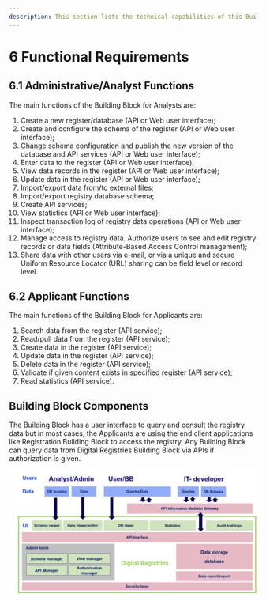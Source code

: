 ```yaml
---
description: This section lists the technical capabilities of this Building Block.
---
```


# 6 Functional Requirements

## 6.1 Administrative/Analyst Functions <a href="#docs-internal-guid-d85f59a4-7fff-1564-6ae2-86d67f36a258" id="docs-internal-guid-d85f59a4-7fff-1564-6ae2-86d67f36a258"></a>

The main functions of the Building Block for Analysts are:

1. Create a new register/database (API or Web user interface);
2. Create and configure the schema of the register (API or Web user interface);
3. Change schema configuration and publish the new version of the database and API services (API or Web user interface);
4. Enter data to the register (API or Web user interface);
5. View data records in the register (API or Web user interface);
6. Update data in the register (API or Web user interface);
7. Import/export data from/to external files;
8. Import/export registry database schema;
9. Create API services;
10. View statistics (API or Web user interface);
11. Inspect transaction log of registry data operations (API or Web user interface);
12. Manage access to registry data. Authorize users to see and edit registry records or data fields (Attribute-Based Access Control management);
13. Share data with other users via e-mail, or via a unique and secure Uniform Resource Locator (URL) sharing can be field level or record level.

## 6.2 Applicant Functions <a href="#docs-internal-guid-d85f59a4-7fff-1564-6ae2-86d67f36a258" id="docs-internal-guid-d85f59a4-7fff-1564-6ae2-86d67f36a258"></a>

The main functions of the Building Block for Applicants are:

1. Search data from the register (API service);
2. Read/pull data from the register (API service);
3. Create data in the register (API service);
4. Update data in the register (API service);
5. Delete data in the register (API service);
6. Validate if given content exists in specified register (API service);
7. Read statistics (API service).

## Building Block Components

The Building Block has a user interface to query and consult the registry data but in most cases, the Applicants are using the end client applications like Registration Building Block to access the registry. Any Building Block can query data from Digital Registries Building Block via APIs if authorization is given.

![Digital registries functional components](<.gitbook/assets/image3 (1) (1).png>)
